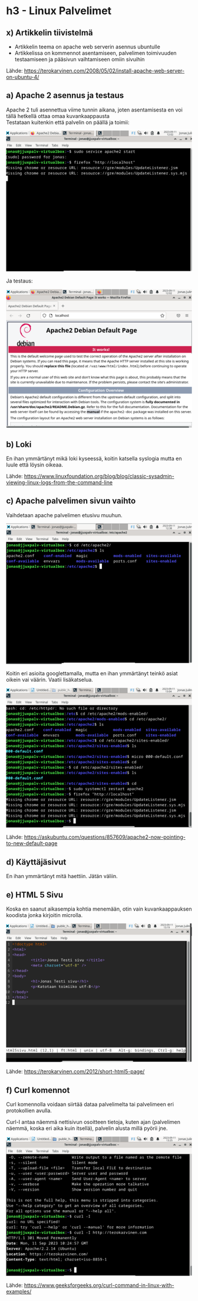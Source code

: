 # h3 - Linux Palvelimet

## x) Artikkelin tiivistelmä

- Artikkelin teema on apache web serverin asennus ubuntulle
- Artikkelissa on kommennot asentamiseen, palvelimen toimivuuden testaamiseen ja pääsivun vaihtamiseen omiin sivuihin

Lähde: https://terokarvinen.com/2008/05/02/install-apache-web-server-on-ubuntu-4/

## a) Apache 2 asennus ja testaus

Apache 2 tuli asennettua viime tunnin aikana, joten asentamisesta en voi tällä hetkellä ottaa omaa kuvankaappausta  
Testataan kuitenkin että palvelin on päällä ja toimii:

![Add file: Apache päälle](apache2start.png)

Ja testaus:

![Add file: Apache testaus](apache2toimii.png)

## b) Loki

En ihan ymmärtänyt mikä loki kyseessä, koitin katsella syslogia mutta en luule että löysin oikeaa.

Lähde: https://www.linuxfoundation.org/blog/blog/classic-sysadmin-viewing-linux-logs-from-the-command-line

## c) Apache palvelimen sivun vaihto

Vaihdetaan apache palvelimen etusivu muuhun.

![Add file: Etsitään Apachen conf-tiedostoa](etsitaanapacheconffilea.png)

Koitin eri asioita googlettamalla, mutta en ihan ymmärtänyt teinkö asiat oikein vai väärin. Vaatii lisäkatselua.

![Add file: Nyt en tiedä](apacheconffileamuutettu.png)

Lähde: https://askubuntu.com/questions/857609/apache2-now-pointing-to-new-default-page

## d) Käyttäjäsivut

En ihan ymmärtänyt mitä haettiin. Jätän väliin.

## e) HTML 5 Sivu

Koska en saanut aikasempia kohtia menemään, otin vain kuvankaappauksen koodista jonka kirjoitin microlla.

![Add file: HTML5 sivun koodi](html5sivukoodi.png)

Lähde:  https://terokarvinen.com/2012/short-html5-page/

## f) Curl komennot

Curl komennolla voidaan siirtää dataa palvelimelta tai palvelimeen eri protokollien avulla.

Curl-I antaa näemmä nettisivun osoitteen tietoja, kuten ajan (palvelimen näemmä, koska eri aika kuin itsellä),
palvelin alusta millä pyörii jne.

![Add file: Curl-I komento](curlikomento.png)

Lähde: https://www.geeksforgeeks.org/curl-command-in-linux-with-examples/

